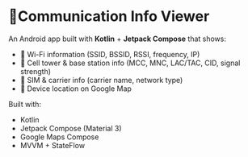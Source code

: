 # 📡Communication Info Viewer

An Android app built with **Kotlin** + **Jetpack Compose** that shows:

- 📶 Wi-Fi information (SSID, BSSID, RSSI, frequency, IP)
- 🏢 Cell tower & base station info (MCC, MNC, LAC/TAC, CID, signal strength)
- 📱 SIM & carrier info (carrier name, network type)
- 📍 Device location on Google Map

Built with:
- Kotlin
- Jetpack Compose (Material 3)
- Google Maps Compose
- MVVM + StateFlow
